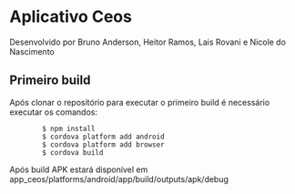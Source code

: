 # Aplicativo Ceos
Desenvolvido por Bruno Anderson, Heitor Ramos, Lais Rovani e Nicole do Nascimento

## Primeiro build
Após clonar o repositório para executar o primeiro build é necessário executar os comandos:

``` 
        $ npm install
        $ cordova platform add android
        $ cordova platform add browser
        $ cordova build
```
Após build APK estará disponível em app_ceos/platforms/android/app/build/outputs/apk/debug
